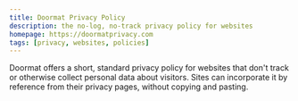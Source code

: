 ```yaml
---
title: Doormat Privacy Policy
description: the no-log, no-track privacy policy for websites
homepage: https://doormatprivacy.com
tags: [privacy, websites, policies]
---
```


Doormat offers a short, standard privacy policy for websites that don't track or otherwise collect personal data about visitors.  Sites can incorporate it by reference from their privacy pages, without copying and pasting.
